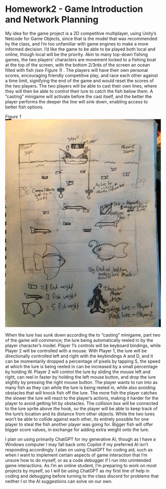 # Homework2 - Game Introduction and Network Planning

My idea for the game project is a 2D competitive multiplayer, using Unity’s Netcode for Game Objects, since that is the model that was recommended by the class, and I’m too unfamiliar with game engines to make a more informed decision. I’d like the game to be able to be played both local and online, though local will be the priority. Akin to many top-down fishing games, the two players’ characters are movement locked to a fishing boat at the top of the screen, with the bottom 2/3rds of the screen an ocean filled with fish <i>(see Figure 1)</i> .  The players will have their own personal scores, encouraging friendly competitive play, and race each other against a time limit, signifying the end of the game and would reset the scores of the two players. The two players will be able to cast their own lines, where they will then be able to control their lure to catch the fish below them. A “casting” minigame will activate before the cast itself, and the better the player performs the deeper the line will sink down, enabling access to better fish options. 

<i>Figure 1</i>
<img src="IMG_0908.jpeg">

When the lure has sunk down according the to “casting” minigame, part two of the game will commence; the lure being automatically reeled in by the player character’s model. Player 1’s controls will be keyboard bindings, while Player 2 will be controlled with a mouse. With Player 1, the lure will be directionally controlled left and right with the keybindings A and D, and it can be momentarily dropped a percentage of pixels by tapping S, the speed at which the lure is being reeled in can be increased by a small percentage by holding W. Player 2 will control the lure by sliding the mouse left and right, can reel in faster by holding the left mouse button, and drop the lure slightly by pressing the right mouse button. The player wants to run into as many fish as they can while the lure is being reeled in, while also avoiding obstacles that will knock fish off the lure. The more fish the player catches the slower the lure will react to the player’s actions, making it harder for the player to avoid getting hit by obstacles. The collision box will be connected to the lure sprite above the hook, so the player will be able to keep track of the lure’s location and its distance from other objects. While the two lures won’t be able to collide against each other, its entirely possible for one player to steal the fish another player was going for. Bigger fish will offer bigger score values, in exchange for adding extra weight onto the lure.  

I plan on using primarily ChatGPT for my generative AI, though as I have a Windows computer I may fall back onto Copilot if my preferred AI isn’t responding accordingly. I plan on using ChatGPT for coding aid, such as when I want to implement certain aspects of game interaction that I’m unsure how to do myself, or as a code debugger if I run into unintended game interactions. As I’m an online student, I’m preparing to work on most projects by myself, so I will be using ChatGPT as my first line of help in coding and debugging before turning to the class discord for problems that neither I or the AI suggestions can solve on our own. 
